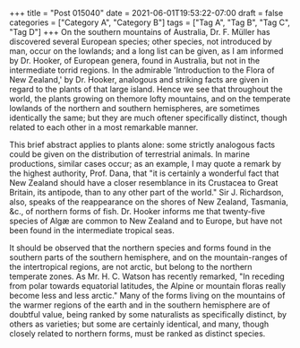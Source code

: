 +++
title = "Post 015040"
date = 2021-06-01T19:53:22-07:00
draft = false
categories = ["Category A", "Category B"]
tags = ["Tag A", "Tag B", "Tag C", "Tag D"]
+++
On the southern mountains of Australia, Dr. F. Müller has discovered several European species; other species, not introduced by man, occur on the lowlands; and a long list can be given, as I am informed by Dr. Hooker, of European genera, found in Australia, but not in the intermediate torrid regions. In the admirable 'Introduction to the Flora of New Zealand,' by Dr. Hooker, analogous and striking facts are given in regard to the plants of that large island. Hence we see that throughout the world, the plants growing on themore lofty mountains, and on the temperate lowlands of the northern and southern hemispheres, are sometimes identically the same; but they are much oftener specifically distinct, though related to each other in a most remarkable manner.

This brief abstract applies to plants alone: some strictly analogous facts could be given on the distribution of terrestrial animals. In marine productions, similar cases occur; as an example, I may quote a remark by the highest authority, Prof. Dana, that "it is certainly a wonderful fact that New Zealand should have a closer resemblance in its Crustacea to Great Britain, its antipode, than to any other part of the world." Sir J. Richardson, also, speaks of the reappearance on the shores of New Zealand, Tasmania, &c., of northern forms of fish. Dr. Hooker informs me that twenty-five species of Algæ are common to New Zealand and to Europe, but have not been found in the intermediate tropical seas.

It should be observed that the northern species and forms found in the southern parts of the southern hemisphere, and on the mountain-ranges of the intertropical regions, are not arctic, but belong to the northern temperate zones. As Mr. H. C. Watson has recently remarked, "In receding from polar towards equatorial latitudes, the Alpine or mountain floras really become less and less arctic." Many of the forms living on the mountains of the warmer regions of the earth and in the southern hemisphere are of doubtful value, being ranked by some naturalists as specifically distinct, by others as varieties; but some are certainly identical, and many, though closely related to northern forms, must be ranked as distinct species.
